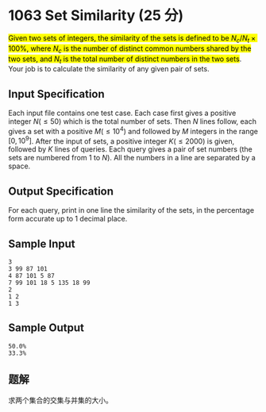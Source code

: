 # 1063 Set Similarity (25 分)

<mark>Given two sets of integers, the similarity of the sets is defined to be $N_c/N_t×100\%$, where $N_c$ is the number of distinct common numbers shared by the two sets, and $N_t$ is the total number of distinct numbers in the two sets</mark>. Your job is to calculate the similarity of any given pair of sets.

## Input Specification

Each input file contains one test case. Each case first gives a positive integer $N (≤50)$ which is the total number of sets. Then $N$ lines follow, each gives a set with a positive $M (≤10^4)$ and followed by $M$ integers in the range $[0,10^9]$. After the input of sets, a positive integer $K (≤2000)$ is given, followed by $K$ lines of queries. Each query gives a pair of set numbers (the sets are numbered from 1 to $N$). All the numbers in a line are separated by a space.

## Output Specification

For each query, print in one line the similarity of the sets, in the percentage form accurate up to 1 decimal place.

## Sample Input

    3
    3 99 87 101
    4 87 101 5 87
    7 99 101 18 5 135 18 99
    2
    1 2
    1 3

## Sample Output

    50.0%
    33.3%

## 题解

求两个集合的交集与并集的大小。
